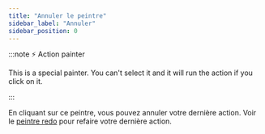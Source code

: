 ```yaml
---
title: "Annuler le peintre"
sidebar_label: "Annuler"
sidebar_position: 0
---
```


:::note ⚡ Action painter

This is a special painter. You can't select it and it will run the action if you click on it.

:::

En cliquant sur ce peintre, vous pouvez annuler votre dernière action. Voir le [peintre redo](redo) pour refaire votre dernière action.
